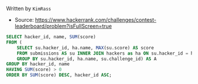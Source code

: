 Written by `KimRass`



- Source: https://www.hackerrank.com/challenges/contest-leaderboard/problem?isFullScreen=true
```sql
SELECT hacker_id, name, SUM(score)
FROM (
    SELECT su.hacker_id, ha.name, MAX(su.score) AS score
    FROM submissions AS su INNER JOIN hackers as ha ON su.hacker_id = ha.hacker_id
    GROUP BY su.hacker_id, ha.name, su.challenge_id) AS A
GROUP BY hacker_id, name
HAVING SUM(score) > 0
ORDER BY SUM(score) DESC, hacker_id ASC;
```